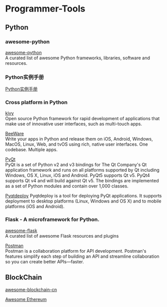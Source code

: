 # Programmer-Tools

## Python

### awesome-python
[awesome-python](https://awesome-python.com/)  
A curated list of awesome Python frameworks, libraries, software and resources.

### Python实例手册 
[Python实例手册](https://github.com/liquanzhou/ops_doc/blob/master/python%E5%AE%9E%E4%BE%8B%E6%89%8B%E5%86%8C.py)

### Cross platform in Python

[kivy](https://kivy.org)  
Open source Python framework for rapid development of applications that make use of innovative user interfaces, such as multi-touch apps.

[BeeWare](https://pybee.org/)  
Write your apps in Python and release them on iOS, Android, Windows, MacOS, Linux, Web, and tvOS using rich, native user interfaces. One codebase. Multiple apps.

[PyQt](https://riverbankcomputing.com/software/pyqt/intro)  
PyQt is a set of Python v2 and v3 bindings for The Qt Company's Qt application framework and runs on all platforms supported by Qt including Windows, OS X, Linux, iOS and Android. PyQt5 supports Qt v5. PyQt4 supports Qt v4 and will build against Qt v5. The bindings are implemented as a set of Python modules and contain over 1,000 classes.

[Pyqtdeploy](https://www.riverbankcomputing.com/software/pyqtdeploy/intro)
Pyqtdeploy is a tool for deploying PyQt applications. It supports deployment to desktop platforms (Linux, Windows and OS X) and to mobile platforms (iOS and Android).

### Flask - A microframework for Python.

[awesome-flask](https://github.com/humiaozuzu/awesome-flask)  
A curated list of awesome Flask resources and plugins

[Postman](https://www.getpostman.com/downloads/)  
Postman is a collaboration platform for API development. Postman's features simplify each step of building an API and streamline collaboration so you can create better APIs—faster.

## BlockChain

[awesome-blockchain-cn](https://github.com/chaozh/awesome-blockchain-cn)

[Awesome Ethereum](https://github.com/chaozh/awesome-blockchain-cn/tree/master/Ethereum)

